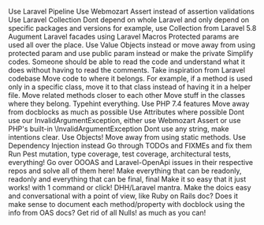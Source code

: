 Use Laravel Pipeline
Use Webmozart Assert instead of assertion validations
Use Laravel Collection
Dont depend on whole Laravel and only depend on specific packages and versions
    for example, use Collection from Laravel 5.8
Augument Laravel facades using Laravel Macros
Protected params are used all over the place. Use Value Objects instead or move away from using
    protected param and use public param instead or make the private
Simplify codes. Someone should be able to read the code and understand what it does
    without having to read the comments. Take inspiration from Laravel codebase
Move code to where it belongs. For example, if a method is used only in a specific class, move it to that class
    instead of having it in a helper file. Move related methods closer to each other
    Move stuff in the classes where they belong.
Typehint everything. Use PHP 7.4 features
    Move away from docblocks as much as possible
Use Attributes where possible
Dont use our InvalidArgumentException, either use Webmozart Assert or use PHP's built-in \InvalidArgumentException
Dont use any string, make intentions clear. Use Objects!
Move away from using static methods. Use Dependency Injection instead
Go through TODOs and FIXMEs and fix them
Run Pest mutation, type coverage, test coverage, architectural tests, everything!
Go over OOOAS and Laravel-OpenApi issues in their respective repos and solve all of them here!
Make everything that can be readonly, readonly and everything that can be final, final
Make it so easy that it just works! with 1 command or click! DHH/Laravel mantra.
Make the doics easy and conversational with a point of view, like Ruby on Rails doc?
Does it make sense to document each method/property with docblock using the info from OAS docs?
Get rid of all Nulls! as much as you can!